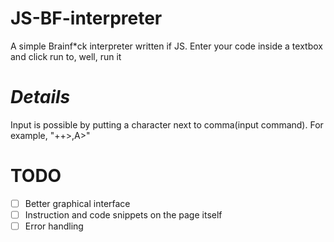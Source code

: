# JS-BF-interpreter
A simple Brainf*ck interpreter written if JS.
Enter your code inside a textbox and click run to, well, run it

# *Details*
Input is possible by putting a character next to comma(input command). For example, "++>,A>"

# **TODO**
- [ ] Better graphical interface
- [ ] Instruction and code snippets on the page itself
- [ ] Error handling